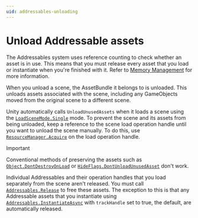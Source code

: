```yaml
---
uid: addressables-unloading
---
```


# Unload Addressable assets

The Addressables system uses reference counting to check whether an asset is in use. This means that you must release every asset that you load or instantiate when you're finished with it. Refer to [Memory Management](MemoryManagement.md) for more information.

When you unload a scene, the AssetBundle it belongs to is unloaded. This unloads assets associated with the scene, including any GameObjects moved from the original scene to a different scene.

Unity automatically calls `UnloadUnusedAssets` when it loads a scene using the [`LoadSceneMode.Single`](xref:UnityEngine.SceneManagement.LoadSceneMode.Single) mode. To prevent the scene and its assets from being unloaded, keep a reference to the scene load operation handle until you want to unload the scene manually. To do this, use [`ResourceManager.Acquire`](xref:UnityEngine.ResourceManagement.ResourceManager.Acquire(UnityEngine.ResourceManagement.AsyncOperations.AsyncOperationHandle)) on the load operation handle. 

>[!IMPORTANT]
>Conventional methods of preserving the assets such as [`Object.DontDestroyOnLoad`](xref:UnityEngine.Object.DontDestroyOnLoad(UnityEngine.Object)) or [`HideFlags.DontUnloadUnusedAsset`](xref:UnityEngine.HideFlags.DontUnloadUnusedAsset) don't work.

Individual Addressables and their operation handles that you load separately from the scene aren't released. You must call [`Addressables.Release`](xref:UnityEngine.AddressableAssets.Addressables.Release*) to free these assets. The exception to this is that any Addressable assets that you instantiate using [`Addressables.InstantiateAsync`](xref:UnityEngine.AddressableAssets.Addressables.InstantiateAsync*) with `trackHandle` set to true, the default, are automatically released.
